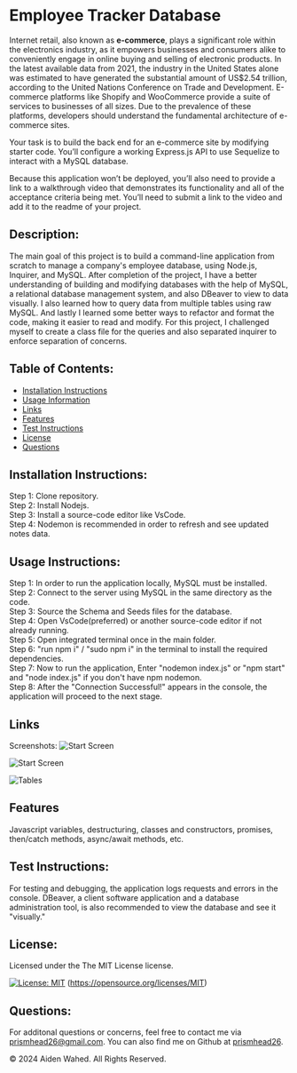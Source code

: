 # Employee Tracker Database

Internet retail, also known as **e-commerce**, plays a significant role within the electronics industry, as it empowers businesses and consumers alike to conveniently engage in online buying and selling of electronic products. In the latest available data from 2021, the industry in the United States alone was estimated to have generated the substantial amount of US$2.54 trillion, according to the United Nations Conference on Trade and Development. E-commerce platforms like Shopify and WooCommerce provide a suite of services to businesses of all sizes. Due to the prevalence of these platforms, developers should understand the fundamental architecture of e-commerce sites.

Your task is to build the back end for an e-commerce site by modifying starter code. You’ll configure a working Express.js API to use Sequelize to interact with a MySQL database.

Because this application won’t be deployed, you’ll also need to provide a link to a walkthrough video that demonstrates its functionality and all of the acceptance criteria being met. You’ll need to submit a link to the video and add it to the readme of your project.

## Description:
The main goal of this project is to build a command-line application from scratch to manage a company's employee database, using Node.js, Inquirer, and MySQL. After completion of the project, I have a better understanding of building and modifying databases with the help of MySQL, a relational database management system, and also DBeaver to view to data visually. I also learned how to query data from multiple tables using raw MySQL. And lastly I learned some better ways to refactor and format the code, making it easier to read and modify. For this project, I challenged myself to create a class file for the queries and also separated inquirer to enforce separation of concerns.
## Table of Contents:
- [Installation Instructions](#Installation-Instructions)
- [Usage Information](#Usage-Instructions)
- [Links](#Links)
- [Features](#Features)
- [Test Instructions](#Test-Instructions)
- [License](#License)
- [Questions](#Questions)

## Installation Instructions:
Step 1: Clone repository.
<br>
Step 2: Install Nodejs.
<br>
Step 3: Install a source-code editor like VsCode.
<br>
Step 4: Nodemon is recommended in order to refresh and see updated notes data.

## Usage Instructions:
Step 1: In order to run the application locally, MySQL must be installed.
<br>
Step 2: Connect to the server using MySQL in the same directory as the code.
<br>
Step 3: Source the Schema and Seeds files for the database.
<br>
Step 4: Open VsCode(preferred) or another source-code editor if not already running.
<br>
Step 5: Open integrated terminal once in the main folder.
<br>
Step 6: "run npm i" / "sudo npm i" in the terminal to install the required dependencies.
<br>
Step 7: Now to run the application, Enter "nodemon index.js" or "npm start" and "node index.js" if you don't have npm nodemon.
<br>
Step 8: After the "Connection Successful!" appears in the console, the application will proceed to the next stage.


## Links
Screenshots:
![Start Screen](./assets/images/StartScreen.png)

![Start Screen](./assets/images/StartScrnCont.png)

![Tables](./assets/images/Tables.png)

## Features
Javascript variables, destructuring, classes and constructors, promises, then/catch methods, async/await methods, etc.

## Test Instructions:
For testing and debugging, the application logs requests and errors in the console. DBeaver, a client software application and a database administration tool, is also recommended to view the database and see it "visually."

## License:

Licensed under the The MIT License license.

[![License: MIT](https://img.shields.io/badge/License-MIT-yellow.svg)](https://opensource.org/licenses/MIT)  (https://opensource.org/licenses/MIT)

## Questions:
For additonal questions or concerns, feel free to contact me via [prismhead26@gmail.com](http://prismhead26@gmail.com). 
You can also find me on Github at [prismhead26](https://github.com/prismhead26).

© 2024 Aiden Wahed. All Rights Reserved.
